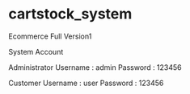 # cartstock_system
 Ecommerce Full Version1
 
 
 System Account
 
 
Administrator Username : admin Password : 123456

Customer Username : user Password : 123456


